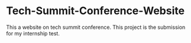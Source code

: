 # Tech-Summit-Conference-Website
This a website on tech summit conference. This project is the submission for my internship test.
